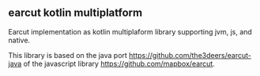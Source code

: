 ## earcut kotlin multiplatform

Earcut implementation as kotlin multiplaform library supporting jvm, js, and native.

This library is based on the java port https://github.com/the3deers/earcut-java of the javascript library https://github.com/mapbox/earcut.
